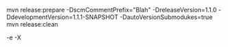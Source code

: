 mvn release:prepare -DscmCommentPrefix="Blah" -DreleaseVersion=1.1.0 -DdevelopmentVersion=1.1.1-SNAPSHOT -DautoVersionSubmodukes=true 
mvn release:clean


-e
-X

